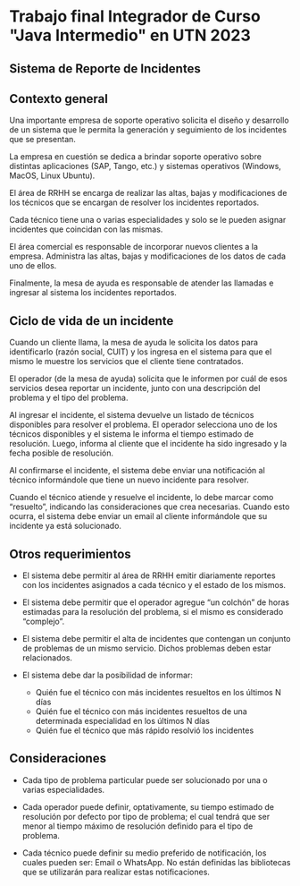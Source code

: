 # **Trabajo final Integrador de Curso "Java Intermedio" en UTN 2023**

## Sistema de Reporte de Incidentes

## Contexto general

Una importante empresa de soporte operativo solicita el diseño y desarrollo de un sistema
que le permita la generación y seguimiento de los incidentes que se presentan.

La empresa en cuestión se dedica a brindar soporte operativo sobre distintas aplicaciones
(SAP, Tango, etc.) y sistemas operativos (Windows, MacOS, Linux Ubuntu).

El área de RRHH se encarga de realizar las altas, bajas y modificaciones de los técnicos que se
encargan de resolver los incidentes reportados.

Cada técnico tiene una o varias especialidades y solo se le pueden asignar incidentes que
coincidan con las mismas.

El área comercial es responsable de incorporar nuevos clientes a la empresa. Administra las
altas, bajas y modificaciones de los datos de cada uno de ellos.

Finalmente, la mesa de ayuda es responsable de atender las llamadas e ingresar al sistema los
incidentes reportados.

## Ciclo de vida de un incidente

Cuando un cliente llama, la mesa de ayuda le solicita los datos para identificarlo (razón social,
CUIT) y los ingresa en el sistema para que el mismo le muestre los servicios que el cliente
tiene contratados.

El operador (de la mesa de ayuda) solicita que le informen por cuál de esos servicios desea
reportar un incidente, junto con una descripción del problema y el tipo del problema.

Al ingresar el incidente, el sistema devuelve un listado de técnicos disponibles para resolver el
problema. El operador selecciona uno de los técnicos disponibles y el sistema le informa el
tiempo estimado de resolución. Luego, informa al cliente que el incidente ha sido ingresado y
la fecha posible de resolución.

Al confirmarse el incidente, el sistema debe enviar una notificación al técnico informándole
que tiene un nuevo incidente para resolver.

Cuando el técnico atiende y resuelve el incidente, lo debe marcar como “resuelto”, indicando
las consideraciones que crea necesarias. Cuando esto ocurra, el sistema debe enviar un email
al cliente informándole que su incidente ya está solucionado.

## Otros requerimientos
* El sistema debe permitir al área de RRHH emitir diariamente reportes con los
incidentes asignados a cada técnico y el estado de los mismos.

* El sistema debe permitir que el operador agregue “un colchón” de horas estimadas
para la resolución del problema, si el mismo es considerado “complejo”.

* El sistema debe permitir el alta de incidentes que contengan un conjunto de
problemas de un mismo servicio. Dichos problemas deben estar relacionados.

* El sistema debe dar la posibilidad de informar:
  * Quién fue el técnico con más incidentes resueltos en los últimos N días
  * Quién fue el técnico con más incidentes resueltos de una determinada
    especialidad en los últimos N días
  * Quién fue el técnico que más rápido resolvió los incidentes

## Consideraciones

* Cada tipo de problema particular puede ser solucionado por una o varias
especialidades.

* Cada operador puede definir, optativamente, su tiempo estimado de resolución por
defecto por tipo de problema; el cual tendrá que ser menor al tiempo máximo de
resolución definido para el tipo de problema.

* Cada técnico puede definir su medio preferido de notificación, los cuales pueden ser:
Email o WhatsApp. No están definidas las bibliotecas que se utilizarán para realizar
estas notificaciones.

